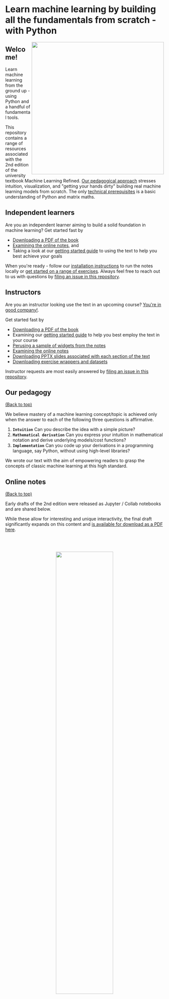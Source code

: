 # Learn machine learning by building all the fundamentals from scratch - with Python

<img align="right" src="https://github.com/neonwatty/machine-learning-refined-readme-gifs/raw/main/images/cover_2nd.png" height="420">

## Welcome!

Learn machine learning from the ground up - using Python and a handful of fundamental tools.

This repository contains a range of resources associated with the 2nd edition of the university textbook Machine Learning Refined. [Our pedagogical approach](#our-pedagogy) stresses intuition, visualization, and "getting your hands dirty" building real machine learning models from scratch. The only [technical prerequisites](#technical-prerequisites) is a basic understanding of Python and matrix maths.

## Independent learners

Are you an independent learner aiming to build a solid foundation in machine learning?
Get started fast by

- [Downloading a PDF of the book](https://github.com/neonwatty/machine-learning-refined/tree/main/chapter_pdfs)
- [Examining the online notes](https://github.com/neonwatty/machine-learning-refined/tree/main/notes), and
- Taking a look at our [getting started guide](#how-to-use-the-book) to using the text to help you best achieve your goals

When you're ready - follow our [installation instructions](#software-installation-and-dependencies) to run the notes locally or [get started on a range of exercises](https://github.com/neonwatty/machine-learning-refined/tree/main/exercises). Always feel free to reach out to us with questions by [filing an issue in this repository](https://github.com/neonwatty/machine-learning-refined/issues).

## Instructors

Are you an instructor looking use the text in an upcoming course? [You're in good company!](#reviews-and-endorsements).

Get started fast by

- [Downloading a PDF of the book](https://github.com/neonwatty/machine-learning-refined/tree/main/chapter_pdfs)
- Examining our [getting started guide](#how-to-use-the-book) to help you best employ the text in your course
- [Perusing a sample of widgets from the notes](#a-sample-of-widgets-from-the-notes)
- [Examining the online notes](https://github.com/neonwatty/machine-learning-refined/tree/main/notes)
- [Downloading PPTX slides associated with each section of the text](https://github.com/neonwatty/machine-learning-refined/tree/main/presentations)
- [Downloading exercise wrappers and datasets](https://github.com/neonwatty/machine-learning-refined/tree/main/exercises)

Instructor requests are most easily answered by [filing an issue in this repository](https://github.com/neonwatty/machine-learning-refined/issues).

## Our pedagogy

[(Back to top)](#welcome)

We believe mastery of a machine learning concept/topic is achieved only when the answer to each of the following three questions is affirmative.

1. **`Intuition`** Can you describe the idea with a simple picture?
2. **`Mathematical derivation`** Can you express your intuition in mathematical notation and derive underlying models/cost functions?
3. **`Implementation`** Can you code up your derivations in a programming language, say Python, without using high-level libraries?

We wrote our text with the aim of empowering readers to grasp the concepts of classic machine learning at this high standard.

## Online notes

[(Back to top)](#welcome)

Early drafts of the 2nd edition were released as Jupyter / Collab notebooks and are shared below.

While these allow for interesting and unique interactivity, the final draft significantly expands on this content and [is available for download as a PDF here](https://github.com/neonwatty/machine-learning-refined/tree/main/chapter_pdfs).

<br><br>

<p align="center"><img src="https://github.com/neonwatty/machine-learning-refined-readme-gifs/raw/main//gifs/ipynb.gif" width="60%" height="auto"></p>
<br>

### Chapter 1. Introduction to Machine Learning ([Download Chapter PDF 📄](https://github.com/neonwatty/machine-learning-refined/tree/main/chapter_pdfs/2nd_ed))

1.1 Introduction<br>
1.2 Distinguishing Cats from Dogs: a Machine Learning Approach<br>
1.3 The Basic Taxonomy of Machine Learning Problems<br>
1.4 Mathematical Optimization<br>
1.5 Conclusion<br>

### Chapter 2. Zero-Order Optimization Techniques ([Download Chapter PDF 📄](https://github.com/neonwatty/machine-learning-refined/tree/main/chapter_pdfs/2nd_ed))

[2.1 Introduction](https://colab.research.google.com/github/jermwatt/machine_learning_refined/blob/main/notes/2_Zero_order_methods/2_1_Introduction.ipynb) [![2.1](https://colab.research.google.com/assets/colab-badge.svg)](https://colab.research.google.com/github/jermwatt/machine_learning_refined/blob/main/notes/2_Zero_order_methods/2_1_Introduction.ipynb) \
[2.2 The Zero-Order Optimality Condition](https://colab.research.google.com/github/jermwatt/machine_learning_refined/blob/main/notes/2_Zero_order_methods/2_2_Zero.ipynb) [![2.2](https://colab.research.google.com/assets/colab-badge.svg)](https://colab.research.google.com/github/jermwatt/machine_learning_refined/blob/main/notes/2_Zero_order_methods/2_2_Zero.ipynb) \
[2.3 Global Optimization Methods](https://colab.research.google.com/github/jermwatt/machine_learning_refined/blob/main/notes/2_Zero_order_methods/2_3_Global.ipynb) [![2.3](https://colab.research.google.com/assets/colab-badge.svg)](https://colab.research.google.com/github/jermwatt/machine_learning_refined/blob/main/notes/2_Zero_order_methods/2_3_Global.ipynb) \
[2.4 Local Optimization Methods](https://colab.research.google.com/github/jermwatt/machine_learning_refined/blob/main/notes/2_Zero_order_methods/2_4_Local.ipynb) [![2.4](https://colab.research.google.com/assets/colab-badge.svg)](https://colab.research.google.com/github/jermwatt/machine_learning_refined/blob/main/notes/2_Zero_order_methods/2_4_Local.ipynb) \
[2.5 Random Search](https://colab.research.google.com/github/jermwatt/machine_learning_refined/blob/main/notes/2_Zero_order_methods/2_5_Random.ipynb) [![2.5](https://colab.research.google.com/assets/colab-badge.svg)](https://colab.research.google.com/github/jermwatt/machine_learning_refined/blob/main/notes/2_Zero_order_methods/2_5_Random.ipynb) \
[2.6 Coordinate Search and Descent](https://colab.research.google.com/github/jermwatt/machine_learning_refined/blob/main/notes/2_Zero_order_methods/2_6_Coordinate.ipynb) [![2.6](https://colab.research.google.com/assets/colab-badge.svg)](https://colab.research.google.com/github/jermwatt/machine_learning_refined/blob/main/notes/2_Zero_order_methods/2_6_Coordinate.ipynb) \
2.7 Conclusion<br>
2.8 Exercises<br>

### Chapter 3. First-Order Optimization Techniques ([Download Chapter PDF 📄](https://github.com/neonwatty/machine-learning-refined/tree/main/chapter_pdfs/2nd_ed))

[3.1 Introduction](https://colab.research.google.com/github/jermwatt/machine_learning_refined/blob/main/notes/3_First_order_methods/3_1_Introduction.ipynb) [![3.1](https://colab.research.google.com/assets/colab-badge.svg)](https://colab.research.google.com/github/jermwatt/machine_learning_refined/blob/main/notes/3_First_order_methods/3_1_Introduction.ipynb) \
[3.2 The First-Order Optimality Condition](https://colab.research.google.com/github/jermwatt/machine_learning_refined/blob/main/notes/3_First_order_methods/3_2_First.ipynb) [![3.2](https://colab.research.google.com/assets/colab-badge.svg)](https://colab.research.google.com/github/jermwatt/machine_learning_refined/blob/main/notes/3_First_order_methods/3_2_First.ipynb) \
[3.3 The Geometry of First-Order Taylor Series](https://colab.research.google.com/github/jermwatt/machine_learning_refined/blob/main/notes/3_First_order_methods/3_4_Geometry.ipynb) [![3.3](https://colab.research.google.com/assets/colab-badge.svg)](https://colab.research.google.com/github/jermwatt/machine_learning_refined/blob/main/notes/3_First_order_methods/3_4_Geometry.ipynb) \
3.4 Computing Gradients Efficiently  
[3.5 Gradient Descent](https://colab.research.google.com/github/jermwatt/machine_learning_refined/blob/main/notes/3_First_order_methods/3_5_Descent.ipynb) [![3.5](https://colab.research.google.com/assets/colab-badge.svg)](https://colab.research.google.com/github/jermwatt/machine_learning_refined/blob/main/notes/3_First_order_methods/3_5_Descent.ipynb) \
[3.6 Two Natural Weaknesses of Gradient Descent](https://colab.research.google.com/github/jermwatt/machine_learning_refined/blob/main/notes/3_First_order_methods/3_6_Problems.ipynb) [![3.6](https://colab.research.google.com/assets/colab-badge.svg)](https://colab.research.google.com/github/jermwatt/machine_learning_refined/blob/main/notes/3_First_order_methods/3_6_Problems.ipynb) \
3.7 Conclusion<br>
3.8 Exercises<br>

### Chapter 4. Second-Order Optimization Techniques ([Download Chapter PDF 📄](https://github.com/neonwatty/machine-learning-refined/tree/main/chapter_pdfs/2nd_ed))

[4.1 The Second-Order Optimality Condition](https://colab.research.google.com/github/jermwatt/machine_learning_refined/blob/main/notes/4_Second_order_methods/4_1_Second.ipynb) [![4.1](https://colab.research.google.com/assets/colab-badge.svg)](https://colab.research.google.com/github/jermwatt/machine_learning_refined/blob/main/notes/4_Second_order_methods/4_1_Second.ipynb) \
[4.2 The Geometry of Second-Order Taylor Series](https://colab.research.google.com/github/jermwatt/machine_learning_refined/blob/main/notes/4_Second_order_methods/4_2_Quadratic.ipynb) [![4.2](https://colab.research.google.com/assets/colab-badge.svg)](https://colab.research.google.com/github/jermwatt/machine_learning_refined/blob/main/notes/4_Second_order_methods/4_2_Quadratic.ipynb) \
[4.3 Newton’s Method](https://colab.research.google.com/github/jermwatt/machine_learning_refined/blob/main/notes/4_Second_order_methods/4_3_Newtons.ipynb) [![4.3](https://colab.research.google.com/assets/colab-badge.svg)](https://colab.research.google.com/github/jermwatt/machine_learning_refined/blob/main/notes/4_Second_order_methods/4_3_Newtons.ipynb) \
[4.4 Two Natural Weaknesses of Newton’s Method](https://colab.research.google.com/github/jermwatt/machine_learning_refined/blob/main/notes/4_Second_order_methods/4_4_Problems.ipynb) [![4.4](https://colab.research.google.com/assets/colab-badge.svg)](https://colab.research.google.com/github/jermwatt/machine_learning_refined/blob/main/notes/4_Second_order_methods/4_4_Problems.ipynb) \
4.5 Conclusion<br>
4.6 Exercises<br>

### Chapter 5. Linear Regression ([Download Chapter PDF 📄](https://github.com/neonwatty/machine-learning-refined/tree/main/chapter_pdfs/2nd_ed))

5.1 Introduction<br>
[5.2 Least Squares Linear Regression](https://colab.research.google.com/github/jermwatt/machine_learning_refined/blob/main/notes/5_Linear_regression/5_2_Least.ipynb) [![5.2](https://colab.research.google.com/assets/colab-badge.svg)](https://colab.research.google.com/github/jermwatt/machine_learning_refined/blob/main/notes/5_Linear_regression/5_2_Least.ipynb) \
[5.3 Least Absolute Deviations](https://colab.research.google.com/github/jermwatt/machine_learning_refined/blob/main/notes/5_Linear_regression/5_3_Absolute.ipynb) [![5.3](https://colab.research.google.com/assets/colab-badge.svg)](https://colab.research.google.com/github/jermwatt/machine_learning_refined/blob/main/notes/5_Linear_regression/5_3_Absolute.ipynb) \
[5.4 Regression Quality Metrics](https://colab.research.google.com/github/jermwatt/machine_learning_refined/blob/main/notes/5_Linear_regression/5_4_Metrics.ipynb) [![5.4](https://colab.research.google.com/assets/colab-badge.svg)](https://colab.research.google.com/github/jermwatt/machine_learning_refined/blob/main/notes/5_Linear_regression/5_4_Metrics.ipynb) \
[5.5 Weighted Regression](https://colab.research.google.com/github/jermwatt/machine_learning_refined/blob/main/notes/5_Linear_regression/5_5_Weighted.ipynb) [![5.5](https://colab.research.google.com/assets/colab-badge.svg)](https://colab.research.google.com/github/jermwatt/machine_learning_refined/blob/main/notes/5_Linear_regression/5_5_Weighted.ipynb) \
[5.6 Multi-Output Regression](https://colab.research.google.com/github/jermwatt/machine_learning_refined/blob/main/notes/5_Linear_regression/5_6_Multi.ipynb) [![5.6](https://colab.research.google.com/assets/colab-badge.svg)](https://colab.research.google.com/github/jermwatt/machine_learning_refined/blob/main/notes/5_Linear_regression/5_6_Multi.ipynb) \
5.7 Conclusion<br>
5.8 Exercises<br>
[5.9 Endnotes: Probabilistic interpretation of linear regression](https://colab.research.google.com/github/jermwatt/machine_learning_refined/blob/main/notes/5_Linear_regression/5_7_Probabilistic.ipynb) [![5.9](https://colab.research.google.com/assets/colab-badge.svg)](https://colab.research.google.com/github/jermwatt/machine_learning_refined/blob/main/notes/5_Linear_regression/5_7_Probabilistic.ipynb) \

### Chapter 6. Linear Two-Class Classification ([Download Chapter PDF 📄](https://github.com/neonwatty/machine-learning-refined/tree/main/chapter_pdfs/2nd_ed))

6.1 Introduction<br>
[6.2 Logistic Regression and the Cross Entropy Cost](https://colab.research.google.com/github/jermwatt/machine_learning_refined/blob/main/notes/6_Linear_twoclass_classification/6_2_Cross_entropy.ipynb) [![6.2](https://colab.research.google.com/assets/colab-badge.svg)](https://colab.research.google.com/github/jermwatt/machine_learning_refined/blob/main/notes/6_Linear_twoclass_classification/6_2_Cross_entropy.ipynb) \
[6.3 Logistic Regression and the Softmax Cost](https://colab.research.google.com/github/jermwatt/machine_learning_refined/blob/main/notes/6_Linear_twoclass_classification/6_3_Softmax.ipynb) [![6.3](https://colab.research.google.com/assets/colab-badge.svg)](https://colab.research.google.com/github/jermwatt/machine_learning_refined/blob/main/notes/6_Linear_twoclass_classification/6_3_Softmax.ipynb) \
[6.4 The Perceptron](https://colab.research.google.com/github/jermwatt/machine_learning_refined/blob/main/notes/6_Linear_twoclass_classification/6_4_Perceptron.ipynb) [![6.4](https://colab.research.google.com/assets/colab-badge.svg)](https://colab.research.google.com/github/jermwatt/machine_learning_refined/blob/main/notes/6_Linear_twoclass_classification/6_4_Perceptron.ipynb) \
[6.5 Support Vector Machines](https://colab.research.google.com/github/jermwatt/machine_learning_refined/blob/main/notes/6_Linear_twoclass_classification/6_5_SVMs.ipynb) [![6.5](https://colab.research.google.com/assets/colab-badge.svg)](https://colab.research.google.com/github/jermwatt/machine_learning_refined/blob/main/notes/6_Linear_twoclass_classification/6_5_SVMs.ipynb) \
[6.6 Which Approach Produces the Best Results?](https://colab.research.google.com/github/jermwatt/machine_learning_refined/blob/main/notes/6_Linear_twoclass_classification/6_6_Categorical.ipynb) [![6.6](https://colab.research.google.com/assets/colab-badge.svg)](https://colab.research.google.com/github/jermwatt/machine_learning_refined/blob/main/notes/6_Linear_twoclass_classification/6_6_Categorical.ipynb) \
[6.7 The Categorical Cross Entropy Cost](https://colab.research.google.com/github/jermwatt/machine_learning_refined/blob/main/notes/6_Linear_twoclass_classification/6_7_Comparison.ipynb) [![6.7](https://colab.research.google.com/assets/colab-badge.svg)](https://colab.research.google.com/github/jermwatt/machine_learning_refined/blob/main/notes/6_Linear_twoclass_classification/6_7_Comparison.ipynb) \
[6.8 Classification Quality Metrics](https://colab.research.google.com/github/jermwatt/machine_learning_refined/blob/main/notes/6_Linear_twoclass_classification/6_8_Metrics.ipynb) [![6.8](https://colab.research.google.com/assets/colab-badge.svg)](https://colab.research.google.com/github/jermwatt/machine_learning_refined/blob/main/notes/6_Linear_twoclass_classification/6_8_Metrics.ipynb) \
[6.9 Weighted Two-Class Classification](https://colab.research.google.com/github/jermwatt/machine_learning_refined/blob/main/notes/5_Linear_regression/5_7_Probabilistic.ipynb) [![6.9](https://colab.research.google.com/assets/colab-badge.svg)](https://colab.research.google.com/github/jermwatt/machine_learning_refined/blob/main/notes/5_Linear_regression/5_7_Probabilistic.ipynb) \
6.10 Conclusion<br>
6.11 Exercises<br>

### Chapter 7. Linear Multi-Class Classification ([Download Chapter PDF 📄](https://github.com/neonwatty/machine-learning-refined/tree/main/chapter_pdfs/2nd_ed))

7.1 Introduction<br>
[7.2 One-versus-All Multi-Class Classification](https://colab.research.google.com/github/jermwatt/machine_learning_refined/blob/main/notes/7_Linear_multiclass_classification/7_2_OvA.ipynb) [![7.2](https://colab.research.google.com/assets/colab-badge.svg)](https://colab.research.google.com/github/jermwatt/machine_learning_refined/blob/main/notes/7_Linear_multiclass_classification/7_2_OvA.ipynb)\
[7.3 Multi-Class Classification and the Perceptron](https://colab.research.google.com/github/jermwatt/machine_learning_refined/blob/main/notes/7_Linear_multiclass_classification/7_3_Perceptron.ipynb) [![7.3](https://colab.research.google.com/assets/colab-badge.svg)](https://colab.research.google.com/github/jermwatt/machine_learning_refined/blob/main/notes/7_Linear_multiclass_classification/7_3_Perceptron.ipynb) \
[7.4 Which Approach Produces the Best Results?](https://colab.research.google.com/github/jermwatt/machine_learning_refined/blob/main/notes/7_Linear_multiclass_classification/7_4_Comparison.ipynb) [![7.4](https://colab.research.google.com/assets/colab-badge.svg)](https://colab.research.google.com/github/jermwatt/machine_learning_refined/blob/main/notes/7_Linear_multiclass_classification/7_4_Comparison.ipynb) \
[7.5 The Categorical Cross Entropy Cost Function](https://colab.research.google.com/github/jermwatt/machine_learning_refined/blob/main/notes/7_Linear_multiclass_classification/7_5_Categorical.ipynb) [![7.5](https://colab.research.google.com/assets/colab-badge.svg)](https://colab.research.google.com/github/jermwatt/machine_learning_refined/blob/main/notes/7_Linear_multiclass_classification/7_5_Categorical.ipynb) \
[7.6 Classification Quality Metrics](https://colab.research.google.com/github/jermwatt/machine_learning_refined/blob/main/notes/7_Linear_multiclass_classification/7_6_Metrics.ipynb) [![7.6](https://colab.research.google.com/assets/colab-badge.svg)](https://colab.research.google.com/github/jermwatt/machine_learning_refined/blob/main/notes/7_Linear_multiclass_classification/7_6_Metrics.ipynb) \
7.7 Weighted Multi-Class Classification<br>
[7.8 Stochastic and Mini-Batch Learning](https://colab.research.google.com/github/jermwatt/machine_learning_refined/blob/main/notes/7_Linear_multiclass_classification/7_8_Minibatch.ipynb) [![7.8](https://colab.research.google.com/assets/colab-badge.svg)](https://colab.research.google.com/github/jermwatt/machine_learning_refined/blob/main/notes/7_Linear_multiclass_classification/7_8_Minibatch.ipynb) \
7.9 Conclusion<br>
7.10 Exercises<br>

### Chapter 8. Linear Unsupervised Learning ([Download Chapter PDF 📄](https://github.com/neonwatty/machine-learning-refined/tree/main/chapter_pdfs/2nd_ed))

8.1 Introduction<br>
[8.2 Fixed Spanning Sets, Orthonormality, and Projections](https://colab.research.google.com/github/jermwatt/machine_learning_refined/blob/main/notes/8_Linear_unsupervised_learning/8_2_Spanning.ipynb) [![8.2](https://colab.research.google.com/assets/colab-badge.svg)](https://colab.research.google.com/github/jermwatt/machine_learning_refined/blob/main/notes/8_Linear_unsupervised_learning/8_2_Spanning.ipynb) \
[8.3 The Linear Autoencoder and Principal Component Analysis](https://colab.research.google.com/github/jermwatt/machine_learning_refined/blob/main/notes/8_Linear_unsupervised_learning/8_3_PCA.ipynb) [![8.3](https://colab.research.google.com/assets/colab-badge.svg)](https://colab.research.google.com/github/jermwatt/machine_learning_refined/blob/main/notes/8_Linear_unsupervised_learning/8_3_PCA.ipynb) \
[8.4 Recommender Systems](https://colab.research.google.com/github/jermwatt/machine_learning_refined/blob/main/notes/8_Linear_unsupervised_learning/8_4_Recommender.ipynb) [![8.4](https://colab.research.google.com/assets/colab-badge.svg)](https://colab.research.google.com/github/jermwatt/machine_learning_refined/blob/main/notes/8_Linear_unsupervised_learning/8_4_Recommender.ipynb) \
[8.5 K-Means Clustering](https://colab.research.google.com/github/jermwatt/machine_learning_refined/blob/main/notes/8_Linear_unsupervised_learning/8_5_Kmeans.ipynb) [![8.5](https://colab.research.google.com/assets/colab-badge.svg)](https://colab.research.google.com/github/jermwatt/machine_learning_refined/blob/main/notes/8_Linear_unsupervised_learning/8_5_Kmeans.ipynb) \
[8.6 General Matrix Factorization Techniques](https://colab.research.google.com/github/jermwatt/machine_learning_refined/blob/main/notes/8_Linear_unsupervised_learning/8_6_Factorization.ipynb) [![7.8](https://colab.research.google.com/assets/colab-badge.svg)](https://colab.research.google.com/github/jermwatt/machine_learning_refined/blob/main/notes/8_Linear_unsupervised_learning/8_6_Factorization.ipynb) \
8.7 Conclusion<br>
8.8 Exercises<br>
8.9 Endnotes<br>

### Chapter 9. Feature Engineering and Selection ([Download Chapter PDF 📄](https://github.com/neonwatty/machine-learning-refined/tree/main/chapter_pdfs/2nd_ed))

9.1 Introduction<br>
[9.2 Histogram Features](https://colab.research.google.com/github/jermwatt/machine_learning_refined/blob/main/notes/9_Feature_engineer_select/9_2_Histogram.ipynb) [![9.2](https://colab.research.google.com/assets/colab-badge.svg)](https://colab.research.google.com/github/jermwatt/machine_learning_refined/blob/main/notes/9_Feature_engineer_select/9_2_Histogram.ipynb) \
[9.3 Feature Scaling via Standard Normalization](https://colab.research.google.com/github/jermwatt/machine_learning_refined/blob/main/notes/9_Feature_engineer_select/9_3_Scaling.ipynb) [![9.3](https://colab.research.google.com/assets/colab-badge.svg)](https://colab.research.google.com/github/jermwatt/machine_learning_refined/blob/main/notes/9_Feature_engineer_select/9_3_Scaling.ipynb) \
[9.4 Imputing Missing Values in a Dataset](https://colab.research.google.com/github/jermwatt/machine_learning_refined/blob/main/notes/9_Feature_engineer_select/9_4_Cleaning.ipynb) [![9.4](https://colab.research.google.com/assets/colab-badge.svg)](https://colab.research.google.com/github/jermwatt/machine_learning_refined/blob/main/notes/9_Feature_engineer_select/9_4_Cleaning.ipynb) \
[9.5 Feature Scaling via PCA-Sphering](https://colab.research.google.com/github/jermwatt/machine_learning_refined/blob/main/notes/9_Feature_engineer_select/9_5_PCA_sphereing.ipynb) [![9.5](https://colab.research.google.com/assets/colab-badge.svg)](https://colab.research.google.com/github/jermwatt/machine_learning_refined/blob/main/notes/9_Feature_engineer_select/9_5_PCA_sphereing.ipynb) \
[9.6 Feature Selection via Boosting](https://colab.research.google.com/github/jermwatt/machine_learning_refined/blob/main/notes/9_Feature_engineer_select/9_6_Boosting.ipynb) [![9.6](https://colab.research.google.com/assets/colab-badge.svg)](https://colab.research.google.com/github/jermwatt/machine_learning_refined/blob/main/notes/9_Feature_engineer_select/9_6_Boosting.ipynb) \
[9.7 Feature Selection via Regularization](https://colab.research.google.com/github/jermwatt/machine_learning_refined/blob/main/notes/9_Feature_engineer_select/9_7_Regularization.ipynb) [![9.7](https://colab.research.google.com/assets/colab-badge.svg)](https://colab.research.google.com/github/jermwatt/machine_learning_refined/blob/main/notes/9_Feature_engineer_select/9_7_Regularization.ipynb) \
9.8 Conclusion<br>
9.9 Exercises<br>

### Chapter 10. Principles of Nonlinear Feature Engineering ([Download Chapter PDF 📄](https://github.com/neonwatty/machine-learning-refined/tree/main/chapter_pdfs/2nd_ed))

[10.1 Introduction](https://colab.research.google.com/github/jermwatt/machine_learning_refined/blob/main/notes/10_Nonlinear_intro/10_1_Intro.ipynb) [![10.1](https://colab.research.google.com/assets/colab-badge.svg)](https://colab.research.google.com/github/jermwatt/machine_learning_refined/blob/main/notes/10_Nonlinear_intro/10_1_Intro.ipynb) \ \
[10.2 Nonlinear Regression](https://colab.research.google.com/github/jermwatt/machine_learning_refined/blob/main/notes/10_Nonlinear_intro/10_2_Regression.ipynb) [![10.2](https://colab.research.google.com/assets/colab-badge.svg)](https://colab.research.google.com/github/jermwatt/machine_learning_refined/blob/main/notes/10_Nonlinear_intro/10_2_Regression.ipynb) \
[10.3 Nonlinear Multi-Output Regression](https://colab.research.google.com/github/jermwatt/machine_learning_refined/blob/main/notes/10_Nonlinear_intro/10_3_MultReg.ipynb) [![10.3](https://colab.research.google.com/assets/colab-badge.svg)](https://colab.research.google.com/github/jermwatt/machine_learning_refined/blob/main/notes/10_Nonlinear_intro/10_3_MultReg.ipynb) \
[10.4 Nonlinear Two-Class Classification](https://colab.research.google.com/github/jermwatt/machine_learning_refined/blob/main/notes/10_Nonlinear_intro/10_4_Twoclass.ipynb) [![10.4](https://colab.research.google.com/assets/colab-badge.svg)](https://colab.research.google.com/github/jermwatt/machine_learning_refined/blob/main/notes/10_Nonlinear_intro/10_4_Twoclass.ipynb) \
[10.5 Nonlinear Multi-Class Classification](https://colab.research.google.com/github/jermwatt/machine_learning_refined/blob/main/notes/10_Nonlinear_intro/10_5_Multiclass.ipynb) [![10.5](https://colab.research.google.com/assets/colab-badge.svg)](https://colab.research.google.com/github/jermwatt/machine_learning_refined/blob/main/notes/10_Nonlinear_intro/10_5_Multiclass.ipynb) \
[10.6 Nonlinear Unsupervised Learning](https://colab.research.google.com/github/jermwatt/machine_learning_refined/blob/main/notes/10_Nonlinear_intro/10_6_Unsupervised.ipynb) [![10.6](https://colab.research.google.com/assets/colab-badge.svg)](https://colab.research.google.com/github/jermwatt/machine_learning_refined/blob/main/notes/10_Nonlinear_intro/10_6_Unsupervised.ipynb) \
10.7 Conclusion<br>
10.8 Exercises<br>

### Chapter 11. Principles of Feature Learning ([Download Chapter PDF 📄](https://github.com/neonwatty/machine-learning-refined/tree/main/chapter_pdfs/2nd_ed))

[11.1 Introduction](https://colab.research.google.com/github/jermwatt/machine_learning_refined/blob/main/notes/11_Feature_learning/11_1_Intro.ipynb) [![11.1](https://colab.research.google.com/assets/colab-badge.svg)](https://colab.research.google.com/github/jermwatt/machine_learning_refined/blob/main/notes/11_Feature_learning/11_1_Intro.ipynb) \
[11.2 Universal Approximators](https://colab.research.google.com/github/jermwatt/machine_learning_refined/blob/main/notes/11_Feature_learning/11_2_Universal.ipynb) [![11.2](https://colab.research.google.com/assets/colab-badge.svg)](https://colab.research.google.com/github/jermwatt/machine_learning_refined/blob/main/notes/11_Feature_learning/11_2_Universal.ipynb) \
[11.3 Universal Approximation of Real Data](https://colab.research.google.com/github/jermwatt/machine_learning_refined/blob/main/notes/11_Feature_learning/11_3_Real_approximation.ipynb) [![11.3](https://colab.research.google.com/assets/colab-badge.svg)](https://colab.research.google.com/github/jermwatt/machine_learning_refined/blob/main/notes/11_Feature_learning/11_3_Real_approximation.ipynb) \
[11.4 Naive Cross-Validation](https://colab.research.google.com/github/jermwatt/machine_learning_refined/blob/main/notes/11_Feature_learning/11_4_Cross_validation.ipynb) [![11.4](https://colab.research.google.com/assets/colab-badge.svg)](https://colab.research.google.com/github/jermwatt/machine_learning_refined/blob/main/notes/11_Feature_learning/11_4_Cross_validation.ipynb) \
[11.5 Efficient Cross-Validation via Boosting](https://colab.research.google.com/github/jermwatt/machine_learning_refined/blob/main/notes/11_Feature_learning/11_5_Boosting.ipynb) [![11.5](https://colab.research.google.com/assets/colab-badge.svg)](https://colab.research.google.com/github/jermwatt/machine_learning_refined/blob/main/notes/11_Feature_learning/11_5_Boosting.ipynb) \
[11.6 Efficient Cross-Validation via Regularization](https://colab.research.google.com/github/jermwatt/machine_learning_refined/blob/main/notes/11_Feature_learning/11_6_Regularization.ipynb) [![11.6](https://colab.research.google.com/assets/colab-badge.svg)](https://colab.research.google.com/github/jermwatt/machine_learning_refined/blob/main/notes/11_Feature_learning/11_6_Regularization.ipynb) \
11.7 Testing Data<br>
11.8 Which Universal Approximator Works Best in Practice?<br>
[11.9 Bagging Cross-Validated Models](https://colab.research.google.com/github/jermwatt/machine_learning_refined/blob/main/notes/11_Feature_learning/11_9_Bagging.ipynb) [![11.9](https://colab.research.google.com/assets/colab-badge.svg)](https://colab.research.google.com/github/jermwatt/machine_learning_refined/blob/main/notes/11_Feature_learning/11_9_Bagging.ipynb) \
[11.10 K-Fold Cross-Validation](https://colab.research.google.com/github/jermwatt/machine_learning_refined/blob/main/notes/11_Feature_learning/11_10_Kfolds.ipynb) [![11.10](https://colab.research.google.com/assets/colab-badge.svg)](https://colab.research.google.com/github/jermwatt/machine_learning_refined/blob/main/notes/11_Feature_learning/11_10_Kfolds.ipynb) \
11.11 When Feature Learning Fails<br>
11.12 Conclusion<br>
11.13 Exercises<br>

### Chapter 12. Kernel Methods ([Download Chapter PDF 📄](https://github.com/neonwatty/machine-learning-refined/tree/main/chapter_pdfs/2nd_ed))

12.1 Introduction<br>
12.2 Fixed-Shape Universal Approximators<br>
12.3 The Kernel Trick<br>
12.4 Kernels as Measures of Similarity<br>
12.5 Optimization of Kernelized Models<br>
12.6 Cross-Validating Kernelized Learners<br>
12.7 Conclusion<br>
12.8 Exercises<br>

### Chapter 13. Fully Connected Neural Networks ([Download Chapter PDF 📄](https://github.com/neonwatty/machine-learning-refined/tree/main/chapter_pdfs/2nd_ed))

13.1 Introduction<br>
[13.2 Fully Connected Neural Networks](https://colab.research.google.com/github/jermwatt/machine_learning_refined/blob/main/notes/13_Multilayer_perceptrons/13_2_Multi_layer_perceptrons.ipynb) [![13.2](https://colab.research.google.com/assets/colab-badge.svg)](https://colab.research.google.com/github/jermwatt/machine_learning_refined/blob/main/notes/13_Multilayer_perceptrons/13_2_Multi_layer_perceptrons.ipynb) \
[13.3 Activation Functions](https://colab.research.google.com/github/jermwatt/machine_learning_refined/blob/main/notes/13_Multilayer_perceptrons/13_3_Optimization.ipynb) [![13.3](https://colab.research.google.com/assets/colab-badge.svg)](https://colab.research.google.com/github/jermwatt/machine_learning_refined/blob/main/notes/13_Multilayer_perceptrons/13_3_Optimization.ipynb) \
13.4 The Backpropagation Algorithm<br>
[13.5 Optimization of Neural Network Models](https://colab.research.google.com/github/jermwatt/machine_learning_refined/blob/main/notes/13_Multilayer_perceptrons/13_5_Activation.ipynb) [![13.5](https://colab.research.google.com/assets/colab-badge.svg)](https://colab.research.google.com/github/jermwatt/machine_learning_refined/blob/main/notes/13_Multilayer_perceptrons/13_5_Activation.ipynb) \
[13.6 Batch Normalization](https://colab.research.google.com/github/jermwatt/machine_learning_refined/blob/main/notes/13_Multilayer_perceptrons/13_6_Batch_normalization.ipynb) [![13.6](https://colab.research.google.com/assets/colab-badge.svg)](https://colab.research.google.com/github/jermwatt/machine_learning_refined/blob/main/notes/13_Multilayer_perceptrons/13_6_Batch_normalization.ipynb) \
[13.7 Cross-Validation via Early Stopping](https://colab.research.google.com/github/jermwatt/machine_learning_refined/blob/main/notes/13_Multilayer_perceptrons/13_7_early_stopping.ipynb) [![13.7](https://colab.research.google.com/assets/colab-badge.svg)](https://colab.research.google.com/github/jermwatt/machine_learning_refined/blob/main/notes/13_Multilayer_perceptrons/13_7_early_stopping.ipynb) \
13.8 Conclusion<br>
13.9 Exercises<br>

### Chapter 14. Tree-Based Learners ([Download Chapter PDF 📄](https://github.com/neonwatty/machine-learning-refined/tree/main/chapter_pdfs/2nd_ed))

14.1 Introduction<br>
14.2 From Stumps to Deep Trees<br>
14.3 Regression Trees<br>
14.4 Classification Trees<br>
14.5 Gradient Boosting<br>
14.6 Random Forests<br>
14.7 Cross-Validation Techniques for Recursively Defined Trees<br>
14.8 Conclusion<br>
14.9 Exercises<br>

### Appendix A. Advanced First- and Second-Order Optimization Methods ([Download Chapter PDF 📄](https://github.com/neonwatty/machine-learning-refined/tree/main/chapter_pdfs/2nd_ed))

A.1 Introduction<br>
[A.2 Momentum-Accelerated Gradient Descent](https://colab.research.google.com/github/jermwatt/machine_learning_refined/blob/main/notes/3_First_order_methods/A_2_Momentum.ipynb) [![A.2](https://colab.research.google.com/assets/colab-badge.svg)](https://colab.research.google.com/github/jermwatt/machine_learning_refined/blob/main/notes/3_First_order_methods/A_2_Momentum.ipynb) \
[A.3 Normalized Gradient Descent](https://colab.research.google.com/github/jermwatt/machine_learning_refined/blob/main/notes/3_First_order_methods/A_3_Normalized.ipynb) [![A.3](https://colab.research.google.com/assets/colab-badge.svg)](https://colab.research.google.com/github/jermwatt/machine_learning_refined/blob/main/notes/3_First_order_methods/A_3_Normalized.ipynb) \
[A.4 Advanced Gradient-Based Methods](https://colab.research.google.com/github/jermwatt/machine_learning_refined/blob/main/notes/3_First_order_methods/A_4_Advanced.ipynb) [![A.4](https://colab.research.google.com/assets/colab-badge.svg)](https://colab.research.google.com/github/jermwatt/machine_learning_refined/blob/main/notes/3_First_order_methods/A_4_Advanced.ipynb) \
[A.5 Mini-Batch Optimization](https://colab.research.google.com/github/jermwatt/machine_learning_refined/blob/main/notes/3_First_order_methods/A_5_Minibatch.ipynb) [![A.5](https://colab.research.google.com/assets/colab-badge.svg)](https://colab.research.google.com/github/jermwatt/machine_learning_refined/blob/main/notes/3_First_order_methods/A_5_Minibatch.ipynb) \
[A.6 Conservative Steplength Rules](https://colab.research.google.com/github/jermwatt/machine_learning_refined/blob/main/notes/3_First_order_methods/A_6_Conservative.ipynb) [![A.6](https://colab.research.google.com/assets/colab-badge.svg)](https://colab.research.google.com/github/jermwatt/machine_learning_refined/blob/main/notes/3_First_order_methods/A_6_Conservative.ipynb) \
[A.7 General Steepest Descent](https://colab.research.google.com/github/jermwatt/machine_learning_refined/blob/main/notes/3_First_order_methods/A_7_General_steepest_descent.ipynb) [![A.7](https://colab.research.google.com/assets/colab-badge.svg)](https://colab.research.google.com/github/jermwatt/machine_learning_refined/blob/main/notes/3_First_order_methods/A_7_General_steepest_descent.ipynb) \
[A.8 Newton’s Method, Regularization, and Nonconvex Functions](https://colab.research.google.com/github/jermwatt/machine_learning_refined/blob/main/notes/4_Second_order_methods/A_8_Nonconvex.ipynb) [![A.8](https://colab.research.google.com/assets/colab-badge.svg)](https://colab.research.google.com/github/jermwatt/machine_learning_refined/blob/main/notes/4_Second_order_methods/A_8_Nonconvex.ipynb) \
[A.9 Hessian-Free Methods](https://colab.research.google.com/github/jermwatt/machine_learning_refined/blob/main/notes/4_Second_order_methods/A_9_Quasi.ipynb) [![A.9](https://colab.research.google.com/assets/colab-badge.svg)](https://colab.research.google.com/github/jermwatt/machine_learning_refined/blob/main/notes/4_Second_order_methods/A_9_Quasi.ipynb)

### Appendix B. Derivatives and Automatic Differentiation ([Download Chapter PDF 📄](https://github.com/neonwatty/machine-learning-refined/tree/main/chapter_pdfs/2nd_ed))

B.1 Introduction<br>
B.2 The Derivative<br>
B.3 Derivative Rules for Elementary Functions and Operations<br>
B.4 The Gradient<br>
B.5 The Computation Graph<br>
B.6 The Forward Mode of Automatic Differentiation<br>
B.7 The Reverse Mode of Automatic Differentiation<br>
B.8 Higher-Order Derivatives<br>
B.9 Taylor Series<br>
[B.10 Using the autograd Library](https://colab.research.google.com/github/jermwatt/machine_learning_refined/blob/main/notes/3_First_order_methods/B_10_Automatic.ipynb) [![B.10](https://colab.research.google.com/assets/colab-badge.svg)](https://colab.research.google.com/github/jermwatt/machine_learning_refined/blob/main/notes/3_First_order_methods/B_10_Automatic.ipynb)

### Appendix C. Linear Algebra ([Download Chapter PDF 📄](https://github.com/neonwatty/machine-learning-refined/tree/main/chapter_pdfs/2nd_ed))

C.1 Introduction<br>
[C.2 Vectors and Vector Operations](https://colab.research.google.com/github/jermwatt/machine_learning_refined/blob/main/notes/16_Linear_algebra/16_2_Vectors.ipynb) [![16.2](https://colab.research.google.com/assets/colab-badge.svg)](https://colab.research.google.com/github/jermwatt/machine_learning_refined/blob/main/notes/16_Linear_algebra/16_2_Vectors.ipynb) \
[C.3 Matrices and Matrix Operations](https://colab.research.google.com/github/jermwatt/machine_learning_refined/blob/main/notes/16_Linear_algebra/16_3_Matrices.ipynb) [![16.3](https://colab.research.google.com/assets/colab-badge.svg)](https://colab.research.google.com/github/jermwatt/machine_learning_refined/blob/main/notes/16_Linear_algebra/16_3_Matrices.ipynb) \
[C.4 Eigenvalues and Eigenvectors](https://colab.research.google.com/github/jermwatt/machine_learning_refined/blob/main/notes/16_Linear_algebra/16_4_Eigen.ipynb) [![16.4](https://colab.research.google.com/assets/colab-badge.svg)](https://colab.research.google.com/github/jermwatt/machine_learning_refined/blob/main/notes/16_Linear_algebra/16_4_Eigen.ipynb) \
[C.5 Vector and Matrix Norms](https://colab.research.google.com/github/jermwatt/machine_learning_refined/blob/main/notes/16_Linear_algebra/16_5_Norms.ipynb) [![16.5](https://colab.research.google.com/assets/colab-badge.svg)](https://colab.research.google.com/github/jermwatt/machine_learning_refined/blob/main/notes/16_Linear_algebra/16_5_Norms.ipynb)

## How to use the book?

[(Back to top)](#welcome)

Example ”roadmaps” shown below provide suggested paths
for navigating the text based on a variety of learning outcomes and university
courses taught using the present book.

##### Recommended study roadmap for a course on the essentials of machine learning, including requisite chapters (left column), sections (middle column), and corresponding topics (right column). This essentials plan is suitable for time-constrained courses (in quarter-based programs and universities) or self-study, or where machine learning is not the sole focus but a key component of some broader course of study.

<p align="center"><img src="https://github.com/neonwatty/machine-learning-refined-readme-gifs/raw/main/images/C1.png" width="70%" height="auto"></p>
<br><br><br>

##### Recommended study roadmap for a full treatment of standard machine learning subjects, including chapters, sections, as well as corresponding topics to cover. This plan entails a more in-depth coverage of machine learning topics compared to the essentials roadmap given above, and is best suited for senior undergraduate/early graduate students in semester-based programs and passionate independent readers.

<p align="center"><img src="https://github.com/neonwatty/machine-learning-refined-readme-gifs/raw/main/images/C2.png" width="70%" height="auto"></p>
<br><br><br>

##### Recommended study roadmap for a course on mathematical optimization for machine learning and deep learning, including chapters, sections, as well as topics to cover.

<p align="center"><img src="https://github.com/neonwatty/machine-learning-refined-readme-gifs/raw/main/images/C3.png" width="70%" height="auto"></p>
<br><br><br>

##### Recommended study roadmap for an introductory portion of a course on deep learning, including chapters, sections, as well as topics to cover.

<p align="center"><img src="https://github.com/neonwatty/machine-learning-refined-readme-gifs/raw/main/images/C4.png" width="70%" height="auto"></p>
<br><br><br>

## Technical prerequisites

[(Back to top)](#welcome)

To make full use of the text one needs only a basic understanding of vector algebra (mathematical
functions, vector arithmetic, etc.) and computer programming (for example,
basic proficiency with a dynamically typed language like Python). We provide
complete introductory treatments of other prerequisite topics including linear
algebra, vector calculus, and automatic differentiation in the appendices of the
text.<br><br>

## Software installation and dependencies

[(Back to top)](#welcome)

### Google Collab !

The majority of the notes and exercise wrappers in this repository can be run without the need to install anything locally - for free on Google Collab. Click the Collab sticker ![collab sticker](https://colab.research.google.com/assets/colab-badge.svg) at the top of a notebook to open it in Collab.

### Running locally

After cloning this repository and entering the directory we recommend one of three methods for successfully running the Jupyter notebooks contained therein.

#### Docker method

After installing [docker and docker-compose on your machine](https://docs.docker.com/compose/install/)  
traverse to this repo at your terminal and type

`docker-compose up -d`

When running this command the first time an associated docker image is pulled from DockerHub.

Then in any web browser go to

`localhost:8888`

to view the repository contents - including jupyter notebooks.

#### Anaconda method

After installing [Anaconda Python 3 distribution](https://www.anaconda.com/download) on your machine, cd into this repo's directory and follow these steps to create a conda virtual environment to view its contents and notebooks. Python 3.10 and up is required.

First, create the environment

`conda create python=3.10 --name mlr2 --file requirements.txt`

Then activate it

`conda activate mlr2`

Run jupyter via the command below

`jupyter notebook --port=8888 --ip=0.0.0.0 --allow-root --NotebookApp.token=''`

And finally, open any web browser and traverse to

`localhost:8888`

to view the repository contents - including jupyter notebooks.

#### pip method

Using Python 3.10 or above and pip on your machine, cd into this repo's directory and follow these steps to install the required packages.

First install Python requirements

`pip install -r requirements.txt`

Run jupyter via the command below

`jupyter notebook --port=8888 --ip=0.0.0.0 --allow-root --NotebookApp.token=''`

And finally, open any web browser and traverse to

`localhost:8888`

to view the repository contents - including jupyter notebooks.

## Reviews and Endorsements

[(Back to top)](#welcome)

> An excellent book that treats the fundamentals of machine learning from basic principles to practical implementation. The book is suitable as a text for senior-level and first-year graduate courses in engineering and computer science. It is well organized and covers basic concepts and algorithms in mathematical optimization methods, linear learning, and nonlinear learning techniques. The book is nicely illustrated in multiple colors and contains numerous examples and coding exercises using Python.

**John G. Proakis**, University of California, San Diego
<br><br>

> Some machine learning books cover only programming aspects, often relying on outdated software tools; some focus exclusively on neural networks; others, solely on theoretical foundations; and yet more books detail advanced topics for the specialist. This fully revised and expanded text provides a broad and accessible introduction to machine learning for engineering and computer science students. The presentation builds on first principles and geometric intuition, while offering real-world examples, commented implementations in Python, and computational exercises. I expect this book to become a key resource for students and researchers.

**Osvaldo Simeone**, King's College, London
<br><br>

> This book is great for getting started in machine learning. It builds up the tools of the trade from first principles, provides lots of examples, and explains one thing at a time at a steady pace. The level of detail and runnable code show what's really going when we run a learning algorithm.

**David Duvenaud**, University of Toronto
<br><br>

> This book covers various essential machine learning methods (e.g., regression, classification, clustering, dimensionality reduction, and deep learning) from a unified mathematical perspective of seeking the optimal model parameters that minimize a cost function. Every method is explained in a comprehensive, intuitive way, and mathematical understanding is aided and enhanced with many geometric illustrations and elegant Python implementations.

**Kimiaki Sihrahama**, Kindai University, Japan
<br><br>

> Books featuring machine learning are many, but those which are simple, intuitive, and yet theoretical are extraordinary 'outliers'. This book is a fantastic and easy way to launch yourself into the exciting world of machine learning, grasp its core concepts, and code them up in Python or Matlab. It was my inspiring guide in preparing my 'Machine Learning Blinks' on my BASIRA YouTube channel for both undergraduate and graduate levels.

**Islem Rekik**, Director of the Brain And SIgnal Research and Analysis (BASIRA) Laboratory

## A sample of widgets from the notes

[(Back to top)](#welcome)

You'll find a large number of [intuitive animations](#our-pedagogy) in the [notes](#online-notes) of this repository.

<br><br>

| <img src="https://github.com/neonwatty/machine-learning-refined-readme-gifs/raw/main/gifs/cross_validation_regression.gif" width="300px" height="auto"> | <img src="https://github.com/neonwatty/machine-learning-refined-readme-gifs/raw/main/gifs/cross_validation_two_class.gif" width="300px" height="auto"> | <img src="https://github.com/neonwatty/machine-learning-refined-readme-gifs/raw/main//gifs/cross_validation_multiclass.gif" width="300px" height="auto"> |
| ------------------------------------------------------------------------------------------------------------------------------------------------------- | ------------------------------------------------------------------------------------------------------------------------------------------------------ | -------------------------------------------------------------------------------------------------------------------------------------------------------- |
| Cross-validation (regression)                                                                                                                           | Cross-validation (two-class classification)                                                                                                            | Cross-validation (multi-class classification)                                                                                                            |

<br><br>

| <img src="https://github.com/neonwatty/machine-learning-refined-readme-gifs/raw/main//gifs/Kmeans.gif" width="300px" height="auto"> | <img src="https://github.com/neonwatty/machine-learning-refined-readme-gifs/raw/main//gifs/feature_normalization.gif" width="300px" height="auto"> | <img src="https://github.com/neonwatty/machine-learning-refined-readme-gifs/raw/main//gifs/normalized_gradient_descent.gif" width="300px" height="auto"> |
| ----------------------------------------------------------------------------------------------------------------------------------- | -------------------------------------------------------------------------------------------------------------------------------------------------- | -------------------------------------------------------------------------------------------------------------------------------------------------------- |
| K-means clustering                                                                                                                  | Feature normalization                                                                                                                              | Normalized gradient descent                                                                                                                              |

<br><br>

| <img src="https://github.com/neonwatty/machine-learning-refined-readme-gifs/raw/main//gifs/Rotation.gif" width="300px" height="auto"> | <img src="https://github.com/neonwatty/machine-learning-refined-readme-gifs/raw/main//gifs/convexification.gif" width="300px" height="auto"> | <img src="https://github.com/neonwatty/machine-learning-refined-readme-gifs/raw/main//gifs/Nurgetson.gif" width="300px" height="auto"> |
| ------------------------------------------------------------------------------------------------------------------------------------- | -------------------------------------------------------------------------------------------------------------------------------------------- | -------------------------------------------------------------------------------------------------------------------------------------- |
| Rotation                                                                                                                              | Convexification                                                                                                                              | Dogification!                                                                                                                          |

<br><br>

| <img src="https://github.com/neonwatty/machine-learning-refined-readme-gifs/raw/main//gifs/nonlinear_transformation.gif" width="300px" height="auto"> | <img src="https://github.com/neonwatty/machine-learning-refined-readme-gifs/raw/main//gifs/weighted_classification.gif" width="300px" height="auto"> | <img src="https://github.com/neonwatty/machine-learning-refined-readme-gifs/raw/main//gifs/moving_average.gif" width="300px" height="auto"> |
| ----------------------------------------------------------------------------------------------------------------------------------------------------- | ---------------------------------------------------------------------------------------------------------------------------------------------------- | ------------------------------------------------------------------------------------------------------------------------------------------- |
| A nonlinear transformation                                                                                                                            | Weighted classification                                                                                                                              | The moving average                                                                                                                          |

<br><br>

| <img src="https://github.com/neonwatty/machine-learning-refined-readme-gifs/raw/main//gifs/batch_normalization.gif" width="450px" height="auto"> | <img src="https://github.com/neonwatty/machine-learning-refined-readme-gifs/raw/main//gifs/logistic_regression.gif" width="450px" height="auto"> |
| ------------------------------------------------------------------------------------------------------------------------------------------------ | ------------------------------------------------------------------------------------------------------------------------------------------------ |
| Batch normalization                                                                                                                              | Logistic regression                                                                                                                              |

<br><br>

| <img src="https://github.com/neonwatty/machine-learning-refined-readme-gifs/raw/main//gifs/poly_vs_NN_vs_trees_regression.gif" width="450px" height="auto"> | <img src="https://github.com/neonwatty/machine-learning-refined-readme-gifs/raw/main//gifs/poly_vs_NN_vs_trees_classification.gif" width="450px" height="auto"> |
| ----------------------------------------------------------------------------------------------------------------------------------------------------------- | --------------------------------------------------------------------------------------------------------------------------------------------------------------- |
| Polynomials vs. NNs vs. Trees (regression)                                                                                                                  | Polynomials vs. NNs vs. Trees (classification)                                                                                                                  |

<br><br>

| <img src="https://github.com/neonwatty/machine-learning-refined-readme-gifs/raw/main//gifs/steplength_1D.gif" width="450px" height="auto"> | <img src="https://github.com/neonwatty/machine-learning-refined-readme-gifs/raw/main//gifs/steplength_2D.gif" width="450px" height="auto"> |
| ------------------------------------------------------------------------------------------------------------------------------------------ | ------------------------------------------------------------------------------------------------------------------------------------------ |
| Changing gradient descent's steplength (1d)                                                                                                | Changing gradient descent's steplength (2d)                                                                                                |

<br><br>

| <img src="https://github.com/neonwatty/machine-learning-refined-readme-gifs/raw/main//gifs/convex_combination.gif" width="450px" height="auto"> | <img src="https://github.com/neonwatty/machine-learning-refined-readme-gifs/raw/main//gifs/taylor_series.gif" width="450px" height="auto"> |
| ----------------------------------------------------------------------------------------------------------------------------------------------- | ------------------------------------------------------------------------------------------------------------------------------------------ |
| Convex combination of two functions                                                                                                             | Taylor series approximation                                                                                                                |

<br><br>

| <img src="https://github.com/neonwatty/machine-learning-refined-readme-gifs/raw/main//gifs/feature_selection.gif" width="450px" height="auto"> | <img src="https://github.com/neonwatty/machine-learning-refined-readme-gifs/raw/main//gifs/secant_2d.gif" width="450px" height="auto"> |
| ---------------------------------------------------------------------------------------------------------------------------------------------- | -------------------------------------------------------------------------------------------------------------------------------------- |
| Feature selection via regularization                                                                                                           | Secant planes                                                                                                                          |

<br><br>

| <img src="https://github.com/neonwatty/machine-learning-refined-readme-gifs/raw/main//gifs/function_approx_NN.gif" width="450px" height="auto"> | <img src="https://github.com/neonwatty/machine-learning-refined-readme-gifs/raw/main//gifs/regression_tree.gif" width="450px" height="auto"> |
| ----------------------------------------------------------------------------------------------------------------------------------------------- | -------------------------------------------------------------------------------------------------------------------------------------------- |
| Function approximation with a neural network                                                                                                    | A regression tree                                                                                                                            |

## Get a physical copy of the book

[(Back to top)](#welcome)

- From [Cambridge University Press](https://www.cambridge.org/us/academic/subjects/engineering/communications-and-signal-processing/machine-learning-refined-foundations-algorithms-and-applications-2nd-edition?format=HB)
- From [Amazon](https://www.amazon.com/Machine-Learning-Refined-Foundations-Applications/dp/1108480721)
- From [Barnes & Noble](https://www.barnesandnoble.com/w/machine-learning-refined-jeremy-watt/1136155294?ean=9781108480727)
  <br><br>
